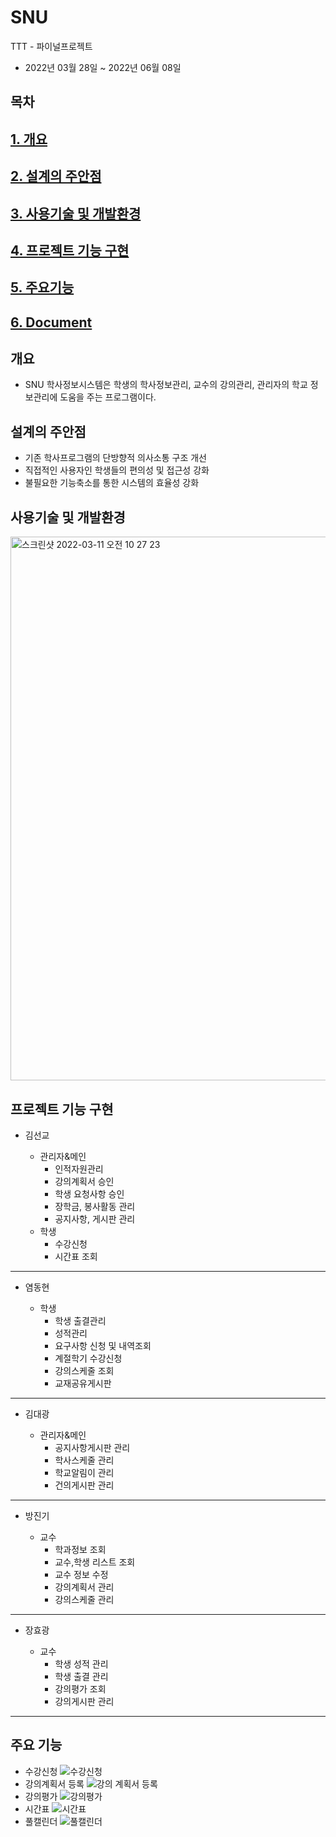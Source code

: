 # SNU
TTT - 파이널프로젝트

- 2022년 03월 28일 ~ 2022년 06월 08일

## 목차
## [1. 개요](#개요)
## [2. 설계의 주안점](#설계의-주안점 )
## [3. 사용기술 및 개발환경](#사용기술-및-개발환경)
## [4. 프로젝트 기능 구현](#프로젝트-기능-구현)
## [5. 주요기능](#주요기능)
## [6. Document](#Document)


## 개요
- SNU 학사정보시스템은 학생의 학사정보관리, 교수의 강의관리, 관리자의 학교 정보관리에 도움을 주는 프로그램이다.

## 설계의 주안점
- 기존 학사프로그램의 단방향적 의사소통 구조 개선
- 직접적인 사용자인 학생들의 편의성 및 접근성 강화
- 불필요한 기능축소를 통한 시스템의 효율성 강화

## 사용기술 및 개발환경

<img width="870" alt="스크린샷 2022-03-11 오전 10 27 23" src="https://user-images.githubusercontent.com/87789778/157785237-e1a9e066-3986-4238-bcb6-2e5ad6cdaa1f.png">

## 프로젝트 기능 구현
- 김선교

  - 관리자&메인
    - 인적자원관리
    - 강의계획서 승인
    - 학생 요청사항 승인
    - 장학금, 봉사활동 관리
    - 공지사항, 게시판 관리
  - 학생
    - 수강신청
    - 시간표 조회
---
- 염동현

  - 학생
    - 학생 출결관리
    - 성적관리
    - 요구사항 신청 및 내역조회
    - 계절학기 수강신청
    - 강의스케줄 조회
    - 교재공유게시판

---
- 김대광

  - 관리자&메인
    - 공지사항게시판 관리
    - 학사스케줄 관리
    - 학교알림이 관리
    - 건의게시판 관리
 
---
- 방진기

  - 교수
    - 학과정보 조회
    - 교수,학생 리스트 조회
    - 교수 정보 수정
    - 강의계획서 관리
    - 강의스케줄 관리
---
- 장효광

  - 교수
    - 학생 성적 관리
    - 학생 출결 관리
    - 강의평가 조회
    - 강의게시판 관리

---

## 주요 기능
- 수강신청
  ![수강신청](https://user-images.githubusercontent.com/90033066/172543954-83477e58-692d-4d61-8a2c-fd1db7fe3384.PNG)
- 강의계획서 등록
  ![강의 계획서 등록](https://user-images.githubusercontent.com/90033066/172544224-3070d7ea-1217-4bc7-907e-031aa7041602.PNG)
- 강의평가
  ![강의평가](https://user-images.githubusercontent.com/90033066/172544370-b7fc85bf-317a-4f5c-9de6-6cddd73f1665.PNG)
- 시간표
  ![시간표](https://user-images.githubusercontent.com/90033066/172544607-8ff72c9f-fac7-4699-b4ed-e09580b8d878.PNG)
- 풀캘린더
  ![풀캘린더](https://user-images.githubusercontent.com/90033066/172544675-d28e7853-d82d-457d-91a2-527d02555dc6.PNG)

  
  

